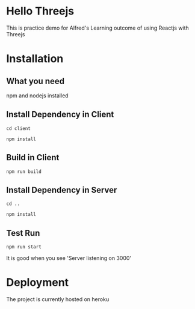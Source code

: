 # Hello Threejs

This is practice demo for Alfred's Learning outcome of using Reactjs with Threejs

# Installation

## What you need

npm and nodejs installed

## Install Dependency in Client

```
cd client
```

```
npm install
```

## Build in Client

```
npm run build
```


## Install Dependency in Server
```
cd ..
```

```
npm install
```

## Test Run

```
npm run start
```

It is good when you see 'Server listening on 3000'

# Deployment

The project is currently hosted on heroku